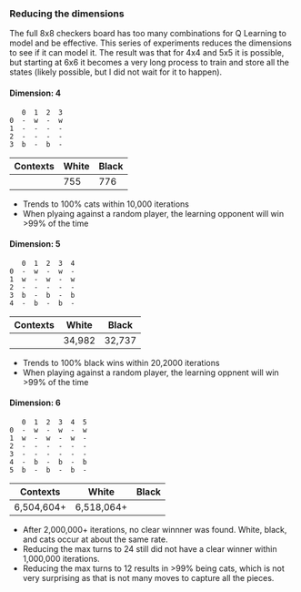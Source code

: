 ### Reducing the dimensions
The full 8x8 checkers board has too many combinations for Q Learning to model and be effective.  This series of experiments reduces the dimensions to see if it can model it.  The result was that for 4x4 and 5x5 it is possible, but starting at 6x6 it becomes a very long process to train and store all the states (likely possible, but I did not wait for it to happen).

#### Dimension: 4
```
   0  1  2  3
0  -  w  -  w
1  -  -  -  -
2  -  -  -  -
3  b  -  b  -
```

Contexts | White | Black
---------|-------|------
         | 755   | 776

 * Trends to 100% cats within 10,000 iterations
 * When plyaing against a random player, the learning opponent will win >99% of the time

#### Dimension: 5
```
   0  1  2  3  4
0  -  w  -  w  -
1  w  -  w  -  w
2  -  -  -  -  -
3  b  -  b  -  b
4  -  b  -  b  -
```

Contexts | White | Black
---------|-------|------
         | 34,982| 32,737

 * Trends to 100% black wins within 20,2000 iterations
 * When playing against a random player, the learning oppnent will win >99% of the time

#### Dimension: 6
```
   0  1  2  3  4  5
0  -  w  -  w  -  w
1  w  -  w  -  w  -
2  -  -  -  -  -  -
3  -  -  -  -  -  -
4  -  b  -  b  -  b
5  b  -  b  -  b  -
```

Contexts | White | Black
---------|-------|------
 | 6,504,604+ | 6,518,064+

 * After 2,000,000+ iterations, no clear winnner was found.  White, black, and cats occur at about the same rate.
 * Reducing the max turns to 24 still did not have a clear winner within 1,000,000 iterations.
 * Reducing the max turns to 12 results in >99% being cats, which is not very surprising as that is not many moves to capture all the pieces.




